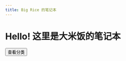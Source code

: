 ```yaml
---
title: Big Rice 的笔记本
---
```


<h1>Hello! 这里是大米饭的笔记本</h1>

<router-link to="/tag/">
<button>
查看分类
</button>
</router-link>
